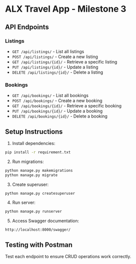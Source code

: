 # ALX Travel App - Milestone 3

## API Endpoints

### Listings
- `GET /api/listings/` - List all listings
- `POST /api/listings/` - Create a new listing
- `GET /api/listings/{id}/` - Retrieve a specific listing
- `PUT /api/listings/{id}/` - Update a listing
- `DELETE /api/listings/{id}/` - Delete a listing

### Bookings
- `GET /api/bookings/` - List all bookings
- `POST /api/bookings/` - Create a new booking
- `GET /api/bookings/{id}/` - Retrieve a specific booking
- `PUT /api/bookings/{id}/` - Update a booking
- `DELETE /api/bookings/{id}/` - Delete a booking

## Setup Instructions

1. Install dependencies:
```bash
pip install -r requirement.txt
```

2. Run migrations:
```bash
python manage.py makemigrations
python manage.py migrate
```

3. Create superuser:
```bash
python manage.py createsuperuser
```

4. Run server:
```bash
python manage.py runserver
```

5. Access Swagger documentation:
```
http://localhost:8000/swagger/
```

## Testing with Postman

Test each endpoint to ensure CRUD operations work correctly.